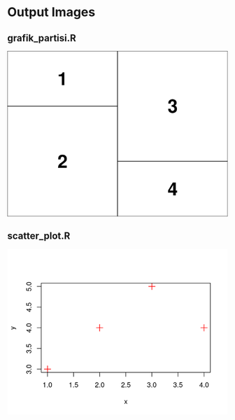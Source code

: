 # Output Images

## grafik_partisi.R

![Grafik Partisi](grafik_partisi.png)

## scatter_plot.R

![Scatter Plot](scatter_plot.png)
